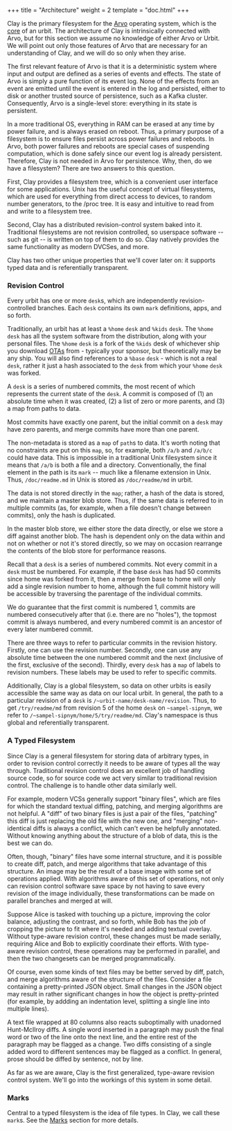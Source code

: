+++
title = "Architecture"
weight = 2
template = "doc.html"
+++

Clay is the primary filesystem for the [Arvo](/docs/arvo/overview) operating system,
which is the [core](/docs/glossary/core/) of an urbit. The architecture of Clay is
intrinsically connected with Arvo, but for this section we assume no knowledge of
either Arvo or Urbit. We will point out only those features of
Arvo that are necessary for an understanding of Clay, and we will
do so only when they arise.

The first relevant feature of Arvo is that it is a deterministic
system where input and output are defined as a series of events
and effects. The state of Arvo is simply a pure function of its event
log. None of the effects from an event are emitted until the
event is entered in the log and persisted, either to disk or
another trusted source of persistence, such as a Kafka cluster.
Consequently, Arvo is a single-level store: everything in its
state is persistent.

In a more traditional OS, everything in RAM can be erased at any
time by power failure, and is always erased on reboot. Thus, a
primary purpose of a filesystem is to ensure files persist across
power failures and reboots. In Arvo, both power failures and
reboots are special cases of suspending computation, which is
done safely since our event log is already persistent. Therefore,
Clay is not needed in Arvo for persistence. Why, then, do we have a
filesystem? There are two answers to this question.

First, Clay provides a filesystem tree, which is a convenient
user interface for some applications. Unix has the useful concept
of virtual filesystems, which are used for everything from direct
access to devices, to random number generators, to the /proc
tree. It is easy and intuitive to read from and write to a
filesystem tree.

Second, Clay has a distributed revision-control system baked into
it. Traditional filesystems are not revision controlled, so
userspace software -- such as git -- is written on top of them to
do so. Clay natively provides the same functionality as modern
DVCSes, and more.

Clay has two other unique properties that we'll cover later on:
it supports typed data and is referentially transparent.

### Revision Control

Every urbit has one or more `desk`s, which are independently
revision-controlled branches. Each `desk` contains its own `mark`
definitions, apps, and so forth.

Traditionally, an urbit has at least a `%home` `desk` and `%kids` `desk`. The
`%home` `desk` has all the system software from the distribution, along with your
personal files. The `%home` `desk` is a fork of the `%kids` desk of whichever ship
you download [OTAs](/docs/glossary/ota-updates) from - typically your sponsor,
but theoretically may be any ship. You will also find references to a `%base`
`desk` - which is not a real `desk`, rather it just a hash associated to the
`desk` from which your `%home` `desk` was forked.

A `desk` is a series of numbered commits, the most recent of which
represents the current state of the `desk`. A commit is composed of
(1) an absolute time when it was created, (2) a list of zero or
more parents, and (3) a map from paths to data.

Most commits have exactly one parent, but the initial commit on a
`desk` may have zero parents, and merge commits have more than one
parent.

The non-metadata is stored as a `map` of `path`s to data. It's
worth noting that no constraints are put on this `map`, so, for
example, both `/a/b` and `/a/b/c` could have data. This is impossible
in a traditional Unix filesystem since it means that `/a/b` is both
a file and a directory. Conventionally, the final element in the
path is its `mark` -- much like a filename extension in Unix. Thus,
`/doc/readme.md` in Unix is stored as `/doc/readme/md` in urbit.

The data is not stored directly in the `map`; rather, a hash of the
data is stored, and we maintain a master blob store. Thus, if the
same data is referred to in multiple commits (as, for example,
when a file doesn't change between commits), only the hash is
duplicated.

In the master blob store, we either store the data directly, or
else we store a diff against another blob. The hash is dependent
only on the data within and not on whether or not it's stored
directly, so we may on occasion rearrange the contents of the
blob store for performance reasons.

Recall that a `desk` is a series of numbered commits. Not every
commit in a `desk` must be numbered. For example, if the base `desk`
has had 50 commits since home was forked from it, then a merge
from base to home will only add a single revision number to home,
although the full commit history will be accessible by traversing
the parentage of the individual commits.

We do guarantee that the first commit is numbered 1, commits are
numbered consecutively after that (i.e. there are no "holes"),
the topmost commit is always numbered, and every numbered commit
is an ancestor of every later numbered commit.

There are three ways to refer to particular commits in the
revision history. Firstly, one can use the revision number.
Secondly, one can use any absolute time between the one numbered
commit and the next (inclusive of the first, exclusive of the
second). Thirdly, every `desk` has a `map` of labels to revision
numbers. These labels may be used to refer to specific commits.

Additionally, Clay is a global filesystem, so data on other urbits
is easily accessible the same way as data on our local urbit. In
general, the path to a particular revision of a `desk` is
`/~urbit-name/desk-name/revision`. Thus, to get `/try/readme/md`
from revision 5 of the home `desk` on `~sampel-sipnym`, we refer to
`/~sampel-sipnym/home/5/try/readme/md`. Clay's namespace is thus
global and referentially transparent.

### A Typed Filesystem

Since Clay is a general filesystem for storing data of arbitrary
types, in order to revision control correctly it needs to be
aware of types all the way through. Traditional revision control
does an excellent job of handling source code, so for source code
we act very similar to traditional revision control. The
challenge is to handle other data similarly well.

For example, modern VCSs generally support "binary files", which
are files for which the standard textual diffing, patching, and
merging algorithms are not helpful. A "diff" of two binary files
is just a pair of the files, "patching" this diff is just
replacing the old file with the new one, and "merging"
non-identical diffs is always a conflict, which can't even be
helpfully annotated. Without knowing anything about the structure
of a blob of data, this is the best we can do.

Often, though, "binary" files have some internal structure, and
it is possible to create diff, patch, and merge algorithms that
take advantage of this structure. An image may be the result of a
base image with some set of operations applied. With algorithms
aware of this set of operations, not only can revision control
software save space by not having to save every revision of the
image individually, these transformations can be made on parallel
branches and merged at will.

Suppose Alice is tasked with touching up a picture, improving the
color balance, adjusting the contrast, and so forth, while Bob
has the job of cropping the picture to fit where it's needed and
adding textual overlay. Without type-aware revision control,
these changes must be made serially, requiring Alice and Bob to
explicitly coordinate their efforts. With type-aware revision
control, these operations may be performed in parallel, and then
the two changesets can be merged programmatically.

Of course, even some kinds of text files may be better served by
diff, patch, and merge algorithms aware of the structure of the
files. Consider a file containing a pretty-printed JSON object.
Small changes in the JSON object may result in rather significant
changes in how the object is pretty-printed (for example, by
addding an indentation level, splitting a single line into
multiple lines).

A text file wrapped at 80 columns also reacts suboptimally with
unadorned Hunt-McIlroy diffs. A single word inserted in a
paragraph may push the final word or two of the line onto the
next line, and the entire rest of the paragraph may be flagged as
a change. Two diffs consisting of a single added word to
different sentences may be flagged as a conflict. In general,
prose should be diffed by sentence, not by line.

As far as we are aware, Clay is the first generalized,
type-aware revision control system. We'll go into the workings
of this system in some detail.

### Marks

Central to a typed filesystem is the idea of file types. In Clay, we
call these `mark`s. See the [Marks](/docs/arvo/clay/marks/marks)
section for more details.
